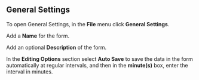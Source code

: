 ## General Settings

To open General Settings, in the **File** menu click **General Settings**.

Add a **Name** for the form.

Add an optional **Description** of the form.

In the **Editing Options** section select **Auto Save** to save the data in the form automatically at regular intervals, and then in the **minute(s)** box, enter the interval in minutes.